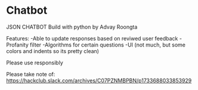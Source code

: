 # Chatbot

JSON CHATBOT 
Build with python by Advay Roongta

Features:
  -Able to update responses based on reviwed user feedback
  -Profanity filter
  -Algorithms for certain questions
  -UI (not much, but some colors and indents so its pretty clean)

Please use responsibly

Please take note of:
https://hackclub.slack.com/archives/C07PZNMBPBN/p1733688033853929
